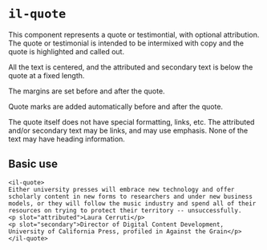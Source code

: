 # `il-quote`

This component represents a quote or testimontial, with optional attribution. The quote or testimonial is intended to be intermixed with copy and the quote is highlighted and called out. 

All the text is centered, and the attributed and secondary text is below the quote at a fixed length. 

The margins are set before and after the quote. 

Quote marks are added automatically before and after the quote. 

The quote itself does not have special formatting, links, etc. The attributed and/or secondary text may be links, and may use emphasis. None of the text may have heading information. 

## Basic use

```
<il-quote>
Either university presses will embrace new technology and offer scholarly content in new forms to researchers and under new business models, or they will follow the music industry and spend all of their resources on trying to protect their territory -- unsuccessfully.
<p slot="attributed">Laura Cerruti</p>
<p slot="secondary">Director of Digital Content Development, University of California Press, profiled in Against the Grain</p>
</il-quote>
```
